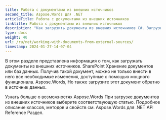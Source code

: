 ```yaml
---
title: Работа с документами из внешних источников
second_title: Aspose.Words для .NET
articleTitle: Работа с документами из внешних источников
linktitle: Работа с документами из внешних источников
description: "Как загрузить документы из внешних источников C#. Загрузка PDF, DOCX, DOC, RTF, ODT, EPUB, HTML и других файлов из SharePoint База данных для дальнейшей обработки с использованием C#."
type: docs
weight: 40
url: /ru/net/working-with-documents-from-external-sources/
timestamp: 2024-01-27-14-07-04
---
```


В этом разделе представлена информация о том, как загружать документы из внешних источников. SharePoint Хранение документов или баз данных. Получив такой документ, можно не только внести в него все необходимые изменения, доступные с помощью мощного функционала. Aspose.Words, Но также загрузите этот документ обратно в источник данных.

Узнать больше о возможностях Aspose.Words При загрузке документов из внешних источников выберите соответствующую статью. Подробное описание классов, методов и свойств см. Aspose.Words для .NET API Reference Раздел.
